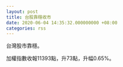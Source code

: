 ```yaml
---
layout: post
title: 台股靠穩收市
date: 2020-06-04 14:35:32.000000000 +08:00
categories: rss
---
```


台灣股市靠穩。

加權指數收報11393點，升73點，升幅0.65%。

